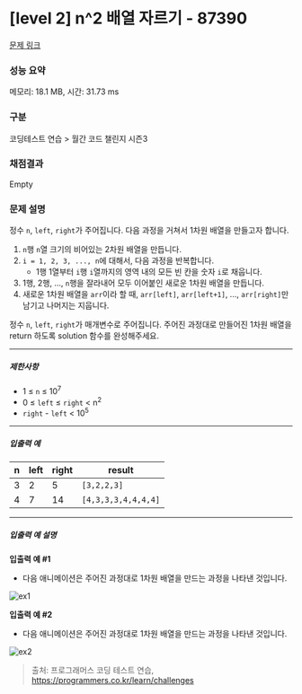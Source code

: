 # [level 2] n^2 배열 자르기 - 87390 

[문제 링크](https://school.programmers.co.kr/learn/courses/30/lessons/87390) 

### 성능 요약

메모리: 18.1 MB, 시간: 31.73 ms

### 구분

코딩테스트 연습 > 월간 코드 챌린지 시즌3

### 채점결과

Empty

### 문제 설명

<p style="user-select: auto;">정수 <code style="user-select: auto;">n</code>, <code style="user-select: auto;">left</code>, <code style="user-select: auto;">right</code>가 주어집니다. 다음 과정을 거쳐서 1차원 배열을 만들고자 합니다.</p>

<ol style="user-select: auto;">
<li style="user-select: auto;"><code style="user-select: auto;">n</code>행 <code style="user-select: auto;">n</code>열 크기의 비어있는 2차원 배열을 만듭니다.</li>
<li style="user-select: auto;"><code style="user-select: auto;">i = 1, 2, 3, ..., n</code>에 대해서, 다음 과정을 반복합니다.

<ul style="user-select: auto;">
<li style="user-select: auto;">1행 1열부터 <code style="user-select: auto;">i</code>행 <code style="user-select: auto;">i</code>열까지의 영역 내의 모든 빈 칸을 숫자 <code style="user-select: auto;">i</code>로 채웁니다.</li>
</ul></li>
<li style="user-select: auto;">1행, 2행, ..., <code style="user-select: auto;">n</code>행을 잘라내어 모두 이어붙인 새로운 1차원 배열을 만듭니다.</li>
<li style="user-select: auto;">새로운 1차원 배열을 <code style="user-select: auto;">arr</code>이라 할 때, <code style="user-select: auto;">arr[left]</code>, <code style="user-select: auto;">arr[left+1]</code>, ..., <code style="user-select: auto;">arr[right]</code>만 남기고 나머지는 지웁니다.</li>
</ol>

<p style="user-select: auto;">정수 <code style="user-select: auto;">n</code>, <code style="user-select: auto;">left</code>, <code style="user-select: auto;">right</code>가 매개변수로 주어집니다. 주어진 과정대로 만들어진 1차원 배열을 return 하도록 solution 함수를 완성해주세요.</p>

<hr style="user-select: auto;">

<h5 style="user-select: auto;">제한사항</h5>

<ul style="user-select: auto;">
<li style="user-select: auto;">1 ≤ <code style="user-select: auto;">n</code> ≤ 10<sup style="user-select: auto;">7</sup></li>
<li style="user-select: auto;">0 ≤ <code style="user-select: auto;">left</code> ≤ <code style="user-select: auto;">right</code> &lt; n<sup style="user-select: auto;">2</sup></li>
<li style="user-select: auto;"><code style="user-select: auto;">right</code> - <code style="user-select: auto;">left</code> &lt; 10<sup style="user-select: auto;">5</sup></li>
</ul>

<hr style="user-select: auto;">

<h5 style="user-select: auto;">입출력 예</h5>
<table class="table" style="user-select: auto;">
        <thead style="user-select: auto;"><tr style="user-select: auto;">
<th style="user-select: auto;">n</th>
<th style="user-select: auto;">left</th>
<th style="user-select: auto;">right</th>
<th style="user-select: auto;">result</th>
</tr>
</thead>
        <tbody style="user-select: auto;"><tr style="user-select: auto;">
<td style="user-select: auto;">3</td>
<td style="user-select: auto;">2</td>
<td style="user-select: auto;">5</td>
<td style="user-select: auto;"><code style="user-select: auto;">[3,2,2,3]</code></td>
</tr>
<tr style="user-select: auto;">
<td style="user-select: auto;">4</td>
<td style="user-select: auto;">7</td>
<td style="user-select: auto;">14</td>
<td style="user-select: auto;"><code style="user-select: auto;">[4,3,3,3,4,4,4,4]</code></td>
</tr>
</tbody>
      </table>
<hr style="user-select: auto;">

<h5 style="user-select: auto;">입출력 예 설명</h5>

<p style="user-select: auto;"><strong style="user-select: auto;">입출력 예 #1</strong></p>

<ul style="user-select: auto;">
<li style="user-select: auto;">다음 애니메이션은 주어진 과정대로 1차원 배열을 만드는 과정을 나타낸 것입니다.</li>
</ul>

<p style="user-select: auto;"><img src="https://grepp-programmers.s3.amazonaws.com/production/file_resource/103/FlattenedFills_ex1.gif" title="" alt="ex1" style="user-select: auto;"></p>

<p style="user-select: auto;"><strong style="user-select: auto;">입출력 예 #2</strong></p>

<ul style="user-select: auto;">
<li style="user-select: auto;">다음 애니메이션은 주어진 과정대로 1차원 배열을 만드는 과정을 나타낸 것입니다.</li>
</ul>

<p style="user-select: auto;"><img src="https://grepp-programmers.s3.amazonaws.com/production/file_resource/104/FlattenedFills_ex2.gif" title="" alt="ex2" style="user-select: auto;"></p>


> 출처: 프로그래머스 코딩 테스트 연습, https://programmers.co.kr/learn/challenges